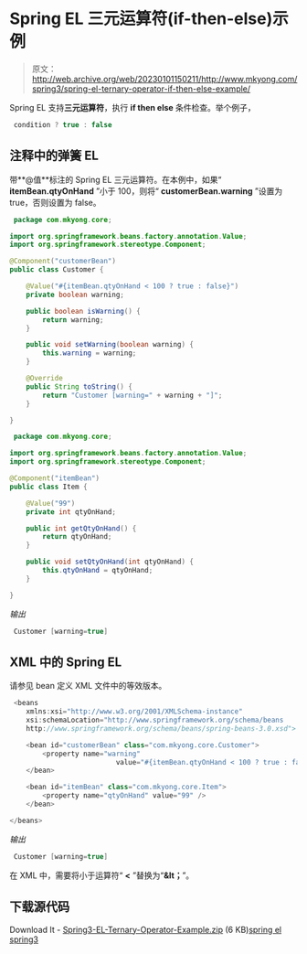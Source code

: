 # Spring EL 三元运算符(if-then-else)示例

> 原文：<http://web.archive.org/web/20230101150211/http://www.mkyong.com/spring3/spring-el-ternary-operator-if-then-else-example/>

Spring EL 支持**三元运算符**，执行 **if then else** 条件检查。举个例子，

```java
 condition ? true : false 
```

## 注释中的弹簧 EL

带**@值**标注的 Spring EL 三元运算符。在本例中，如果“ **itemBean.qtyOnHand** ”小于 100，则将“ **customerBean.warning** ”设置为 true，否则设置为 false。

```java
 package com.mkyong.core;

import org.springframework.beans.factory.annotation.Value;
import org.springframework.stereotype.Component;

@Component("customerBean")
public class Customer {

	@Value("#{itemBean.qtyOnHand < 100 ? true : false}")
	private boolean warning;

	public boolean isWarning() {
		return warning;
	}

	public void setWarning(boolean warning) {
		this.warning = warning;
	}

	@Override
	public String toString() {
		return "Customer [warning=" + warning + "]";
	}

} 
```

```java
 package com.mkyong.core;

import org.springframework.beans.factory.annotation.Value;
import org.springframework.stereotype.Component;

@Component("itemBean")
public class Item {

	@Value("99")
	private int qtyOnHand;

	public int getQtyOnHand() {
		return qtyOnHand;
	}

	public void setQtyOnHand(int qtyOnHand) {
		this.qtyOnHand = qtyOnHand;
	}

} 
```

*输出*

```java
 Customer [warning=true] 
```

 ## XML 中的 Spring EL

请参见 bean 定义 XML 文件中的等效版本。

```java
 <beans 
	xmlns:xsi="http://www.w3.org/2001/XMLSchema-instance"
	xsi:schemaLocation="http://www.springframework.org/schema/beans
	http://www.springframework.org/schema/beans/spring-beans-3.0.xsd">

	<bean id="customerBean" class="com.mkyong.core.Customer">
		<property name="warning" 
                          value="#{itemBean.qtyOnHand < 100 ? true : false}" />
	</bean>

	<bean id="itemBean" class="com.mkyong.core.Item">
		<property name="qtyOnHand" value="99" />
	</bean>

</beans> 
```

*输出*

```java
 Customer [warning=true] 
```

在 XML 中，需要将小于运算符“ **<** ”替换为“**&lt；**”。

 ## 下载源代码

Download It - [Spring3-EL-Ternary-Operator-Example.zip](http://web.archive.org/web/20190304000811/http://www.mkyong.com/wp-content/uploads/2011/06/Spring3-EL-Ternary-Operator-Example.zip) (6 KB)[spring el](http://web.archive.org/web/20190304000811/http://www.mkyong.com/tag/spring-el/) [spring3](http://web.archive.org/web/20190304000811/http://www.mkyong.com/tag/spring3/)







